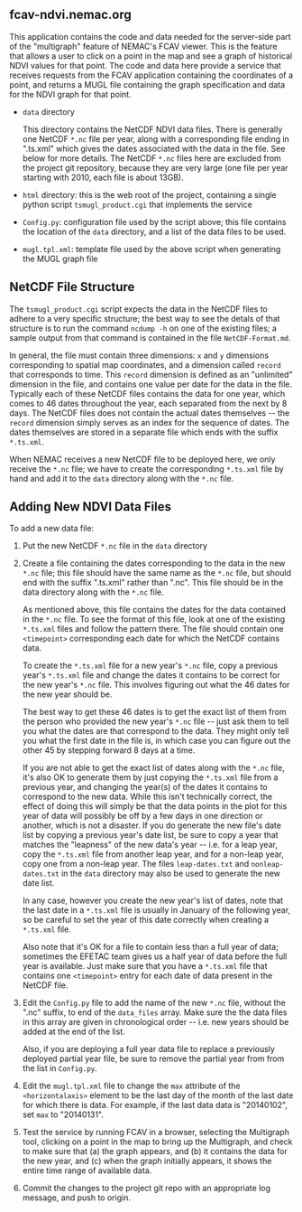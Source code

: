 ## fcav-ndvi.nemac.org

This application contains the code and data needed for the server-side
part of the "multigraph" feature of NEMAC's FCAV viewer.  This is the
feature that allows a user to click on a point in the map and see a
graph of historical NDVI values for that point.  The code and data
here provide a service that receives requests from the FCAV
application containing the coordinates of a point, and returns a MUGL
file containing the graph specification and data for the NDVI graph
for that point.

  * `data` directory

    This directory contains the NetCDF NDVI data files.  There is
    generally one NetCDF `*.nc` file per year, along with a corresponding
    file ending in ".ts.xml" which gives the dates associated with
    the data in the file.  See below for more details.  The NetCDF `*.nc`
    files here are excluded from the project git repository, because
    they are very large (one file per year starting with 2010, each file
    is about 13GB).

    
  * `html` directory: this is the web root of the project, containing
    a single python script `tsmugl_product.cgi` that implements the service

  * `Config.py`: configuration file used by the script above; this file
    contains the location of the `data` directory, and a list of the
    data files to be used.
      
  * `mugl.tpl.xml`: template file used by the above script when generating
    the MUGL graph file

## NetCDF File Structure

The `tsmugl_product.cgi` script expects the data in the NetCDF files
to adhere to a very specific structure; the best way to see the detals
of that structure
is to run the command `ncdump -h` on one of the existing files; a sample
output from that command is contained in the file `NetCDF-Format.md`.

In general, the file must contain three dimensions: `x` and `y` dimensions
corresponding to spatial map coordinates, and a dimension called `record`
that corresponds to time.  This `record` dimension is defined as an
"unlimited" dimension in the file, and contains one value per date
for the data in the file.  Typically each of these NetCDF files contains
the data for one year, which comes to 46 dates throughout 
the year, each separated from the next by 8 days. The NetCDF files does
not contain the actual dates themselves -- the `record`
dimension simply serves as an index for the sequence of dates.  The
dates themselves are stored in a separate file which ends with the
suffix `*.ts.xml`.

When NEMAC receives a new NetCDF file to be deployed here, we only
receive the `*.nc` file; we have to create the corresponding `*.ts.xml`
file by hand and add it to the `data` directory along with the `*.nc`
file.

## Adding New NDVI Data Files

To add a new data file:

1. Put the new NetCDF `*.nc` file in the `data` directory

2. Create a file containing the dates corresponding to the data in
   the new `*.nc` file; this file should have the same name as the `*.nc`
   file, but should end with the suffix ".ts.xml" rather than ".nc".
   This file should be in the data directory along with the `*.nc` file.

   As mentioned above, this file contains the dates for the data
   contained in the `*.nc` file.  To see the format of this file, look
   at one of the existing `*.ts.xml` files and follow the pattern there.
   The file should contain one `<timepoint>` corresponding each date
   for which the NetCDF contains data.
   
   To create the `*.ts.xml` file for a new year's `*.nc` file, copy a
   previous year's `*.ts.xml` file and change the dates it contains to
   be correct for the new year's `*.nc` file.  This involves figuring
   out what the 46 dates for the new year should be.

   The best way to get these 46 dates is to get the exact list of them
   from the person who provided the new year's `*.nc` file -- just ask
   them to tell you what the dates are that correspond to the data.
   They might only tell you what the first date in the file is, in
   which case you can figure out the other 45 by stepping forward 8
   days at a time.
   
   If you are not able to get the exact list of dates along with the
   `*.nc` file, it's also OK to generate them by just copying the
   `*.ts.xml` file from a previous year, and changing the year(s) of the
   dates it contains to correspond to the new data.  While this isn't
   technically correct, the effect of doing this will simply be that
   the data points in the plot for this year of data will possibly be
   off by a few days in one direction or another, which is not a
   disaster.  If you do generate the new file's date list by copying a
   previous year's date list, be sure to copy a year that matches the
   "leapness" of the new data's year -- i.e. for a leap year, copy the
   `*.ts.xml` file from another leap year, and for a non-leap year, copy
   one from a non-leap year.  The files `leap-dates.txt` and
   `nonleap-dates.txt` in the `data` directory may also be used to
   generate the new date list.
   
   In any case, however you create the new year's list of dates,
   note that the last date in a `*.ts.xml` file is usually in January of
   the following year, so be careful to set the year of this date
   correctly when creating a `*.ts.xml` file.
   
   Also note that it's OK for a file to contain less than a full year
   of data; sometimes the EFETAC team gives us a half year of data
   before the full year is available.  Just make sure that you have a
   `*.ts.xml` file that contains one `<timepoint>` entry for each
   date of data present in the NetCDF file.
   
3. Edit the `Config.py` file to add the name of the new `*.nc`
   file, without the ".nc" suffix, to end of the `data_files` array.
   Make sure the the data files in this array are given in
   chronological order -- i.e. new years should be added at the end
   of the list.
   
   Also, if you are deploying a full year data file to replace a
   previously deployed partial year file, be sure to remove the
   partial year from from the list in `Config.py`.
   
4. Edit the `mugl.tpl.xml` file to change the `max` attribute of
   the `<horizontalaxis>` element to be the last day of the month
   of the last date for which there is data.  For example, if the
   last data data is "20140102", set `max` to "20140131".

5. Test the service by running FCAV in a browser, selecting the
   Multigraph tool, clicking on a point in the map to bring up the
   Multigraph, and check to make sure that (a) the graph appears, and
   (b) it contains the data for the new year, and (c) when the graph
   initially appears, it shows the entire time range of available data.
   
6. Commit the changes to the project git repo with an appropriate
   log message, and push to origin.
